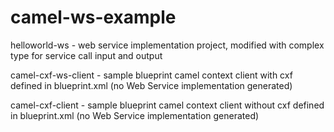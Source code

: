 # camel-ws-example

helloworld-ws - web service implementation project, modified with complex type for service call input and output

camel-cxf-ws-client - sample blueprint camel context client with cxf defined in blueprint.xml (no Web Service implementation generated)

camel-cxf-client - sample blueprint camel context client without cxf defined in blueprint.xml (no Web Service implementation generated)

